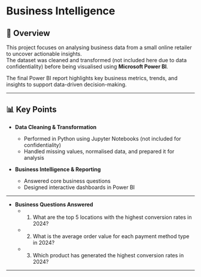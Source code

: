 # Business Intelligence

## 📖 Overview  
This project focuses on analysing business data from a small online retailer to uncover actionable insights.  
The dataset was cleaned and transformed (not included here due to data confidentiality) before being visualised using **Microsoft Power BI**.  

The final Power BI report highlights key business metrics, trends, and insights to support data-driven decision-making.  

---

## 📊 Key Points 
- **Data Cleaning & Transformation**  
  - Performed in Python using Jupyter Notebooks (not included for confidentiality)  
  - Handled missing values, normalised data, and prepared it for analysis  

- **Business Intelligence & Reporting**  
  - Answered core business questions  
  - Designed interactive dashboards in Power BI  
---
- **Business Questions Answered**  
  - 1) What are the top 5 locations with the highest conversion rates in 2024?
  - 2) What is the average order value for each payment method type in 2024?
  - 3) Which product has generated the highest conversion rates in 2024? 
---
